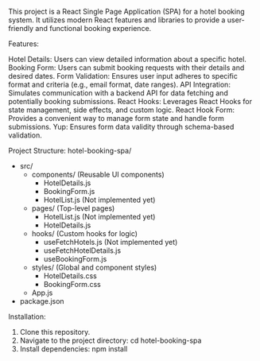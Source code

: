 This project is a React Single Page Application (SPA) for a hotel booking system. It utilizes modern React features and libraries to provide a user-friendly and functional booking experience.

Features:

Hotel Details: Users can view detailed information about a specific hotel.
Booking Form: Users can submit booking requests with their details and desired dates.
Form Validation: Ensures user input adheres to specific format and criteria (e.g., email format, date ranges).
API Integration: Simulates communication with a backend API for data fetching and potentially booking submissions.
React Hooks: Leverages React Hooks for state management, side effects, and custom logic.
React Hook Form: Provides a convenient way to manage form state and handle form submissions.
Yup: Ensures form data validity through schema-based validation.

Project Structure:
hotel-booking-spa/
  - src/
    - components/  (Reusable UI components)
      - HotelDetails.js
      - BookingForm.js
      - HotelList.js  (Not implemented yet)
    - pages/  (Top-level pages)
      - HotelList.js  (Not implemented yet)
      - HotelDetails.js
    - hooks/  (Custom hooks for logic)
      - useFetchHotels.js  (Not implemented yet)
      - useFetchHotelDetails.js
      - useBookingForm.js
    - styles/  (Global and component styles)
      - HotelDetails.css
      - BookingForm.css
    - App.js
  - package.json


Installation:
1. Clone this repository.
2. Navigate to the project directory: cd hotel-booking-spa
3. Install dependencies: npm install
